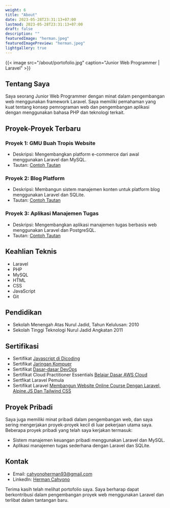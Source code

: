 ```yaml
---
weight: 6
title: "About"
date: 2023-05-28T23:31:13+07:00
lastmod: 2023-05-28T23:31:13+07:00
draft: false
description: ""
featuredImage: "herman.jpeg"
featuredImagePreview: "herman.jpeg"
lightgallery: true
---
```

    
{{< image src="/about/portofolio.jpg" caption="Junior Web Programmer | Laravel" >}}

## Tentang Saya
Saya seorang Junior Web Programmer dengan minat dalam pengembangan web menggunakan framework Laravel. Saya memiliki pemahaman yang kuat tentang konsep pemrograman web dan pengembangan aplikasi dengan menggunakan bahasa PHP dan teknologi terkait.

## Proyek-Proyek Terbaru

### Proyek 1: GMU Buah Tropis Website
- Deskripsi: Mengembangkan platform e-commerce dari awal menggunakan Laravel dan MySQL.
- Tautan: [Contoh Tautan](https://www.contoh-tautan.com)

### Proyek 2: Blog Platform
- Deskripsi: Membangun sistem manajemen konten untuk platform blog menggunakan Laravel dan SQLite.
- Tautan: [Contoh Tautan](https://www.contoh-tautan.com)

### Proyek 3: Aplikasi Manajemen Tugas
- Deskripsi: Mengembangkan aplikasi manajemen tugas berbasis web menggunakan Laravel dan PostgreSQL.
- Tautan: [Contoh Tautan](https://www.contoh-tautan.com)

## Keahlian Teknis

- Laravel
- PHP
- MySQL
- HTML
- CSS
- JavaScript
- Git

## Pendidikan
- Sekolah Menengah Atas Nurul Jadid, Tahun Kelulusan: 2010
- Sekolah Tinggi Teknologi Nurul Jadid Angkatan 2011

## Sertifikasi
- Sertifikat [Javascript di Dicoding](https://www.dicoding.com/certificates/N9ZO53DDRPG5)
- Sertifikat [Jaringan Kompuer](https://www.dicoding.com/certificates/L4PQ62KY4PO1)
- Sertifikat [Dasar-dasar DevOps](https://www.dicoding.com/certificates/QLZ92V01MX5DS)
- Sertifikat Cloud Practitioner Essentials [Belajar Dasar AWS Cloud](https://www.dicoding.com/certificates/KEXL4D4WWXG2)
- Sertfikat Laravel Pemula
- Sertifikat Laravel [Membangun Website Online Course Dengan Laravel, Alpine.JS Dan Tailwind CSS](https://santrikoding.com/cek-sertifikat?no=SK-TLGCNI06SR6VN9Y)

## Proyek Pribadi
Saya juga memiliki minat pribadi dalam pengembangan web, dan saya sering mengerjakan proyek-proyek kecil di luar pekerjaan utama saya. Beberapa proyek pribadi yang telah saya kerjakan termasuk:

- Sistem manajemen keuangan pribadi menggunakan Laravel dan MySQL.
- Aplikasi manajemen tugas sederhana dengan Laravel dan SQLite.

## Kontak
- Email: [cahyonoherman93@gmail.com](mailto:cahyonoherman93@gmail.com)
- LinkedIn: [Herman Cahyono](https://www.linkedin.com/in/hermancahyono)

Terima kasih telah melihat portofolio saya. Saya berharap dapat berkontribusi dalam pengembangan proyek web menggunakan Laravel dan terlibat dalam tantangan baru.
